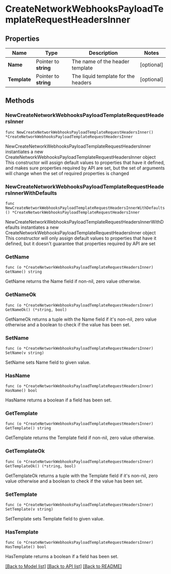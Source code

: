 # CreateNetworkWebhooksPayloadTemplateRequestHeadersInner

## Properties

Name | Type | Description | Notes
------------ | ------------- | ------------- | -------------
**Name** | Pointer to **string** | The name of the header template | [optional] 
**Template** | Pointer to **string** | The liquid template for the headers | [optional] 

## Methods

### NewCreateNetworkWebhooksPayloadTemplateRequestHeadersInner

`func NewCreateNetworkWebhooksPayloadTemplateRequestHeadersInner() *CreateNetworkWebhooksPayloadTemplateRequestHeadersInner`

NewCreateNetworkWebhooksPayloadTemplateRequestHeadersInner instantiates a new CreateNetworkWebhooksPayloadTemplateRequestHeadersInner object
This constructor will assign default values to properties that have it defined,
and makes sure properties required by API are set, but the set of arguments
will change when the set of required properties is changed

### NewCreateNetworkWebhooksPayloadTemplateRequestHeadersInnerWithDefaults

`func NewCreateNetworkWebhooksPayloadTemplateRequestHeadersInnerWithDefaults() *CreateNetworkWebhooksPayloadTemplateRequestHeadersInner`

NewCreateNetworkWebhooksPayloadTemplateRequestHeadersInnerWithDefaults instantiates a new CreateNetworkWebhooksPayloadTemplateRequestHeadersInner object
This constructor will only assign default values to properties that have it defined,
but it doesn't guarantee that properties required by API are set

### GetName

`func (o *CreateNetworkWebhooksPayloadTemplateRequestHeadersInner) GetName() string`

GetName returns the Name field if non-nil, zero value otherwise.

### GetNameOk

`func (o *CreateNetworkWebhooksPayloadTemplateRequestHeadersInner) GetNameOk() (*string, bool)`

GetNameOk returns a tuple with the Name field if it's non-nil, zero value otherwise
and a boolean to check if the value has been set.

### SetName

`func (o *CreateNetworkWebhooksPayloadTemplateRequestHeadersInner) SetName(v string)`

SetName sets Name field to given value.

### HasName

`func (o *CreateNetworkWebhooksPayloadTemplateRequestHeadersInner) HasName() bool`

HasName returns a boolean if a field has been set.

### GetTemplate

`func (o *CreateNetworkWebhooksPayloadTemplateRequestHeadersInner) GetTemplate() string`

GetTemplate returns the Template field if non-nil, zero value otherwise.

### GetTemplateOk

`func (o *CreateNetworkWebhooksPayloadTemplateRequestHeadersInner) GetTemplateOk() (*string, bool)`

GetTemplateOk returns a tuple with the Template field if it's non-nil, zero value otherwise
and a boolean to check if the value has been set.

### SetTemplate

`func (o *CreateNetworkWebhooksPayloadTemplateRequestHeadersInner) SetTemplate(v string)`

SetTemplate sets Template field to given value.

### HasTemplate

`func (o *CreateNetworkWebhooksPayloadTemplateRequestHeadersInner) HasTemplate() bool`

HasTemplate returns a boolean if a field has been set.


[[Back to Model list]](../README.md#documentation-for-models) [[Back to API list]](../README.md#documentation-for-api-endpoints) [[Back to README]](../README.md)


